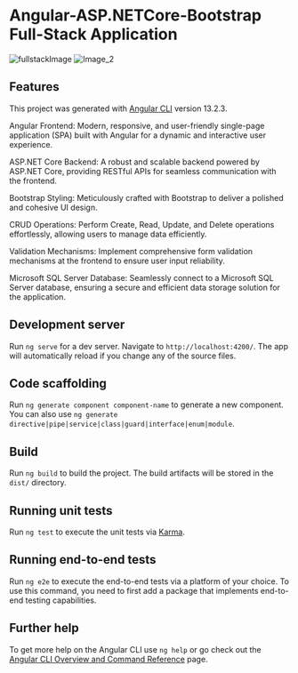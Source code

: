 # Angular-ASP.NETCore-Bootstrap Full-Stack Application

![fullstackImage](https://github.com/PanosKatsaras/Angular-ASP.NETCore-App/assets/93729093/f5f6f611-d1a4-4944-aadf-fed7f805146c)
![Image_2](https://github.com/PanosKatsaras/Angular-ASP.NETCore-App/assets/93729093/19892e61-a204-43ec-9079-34f1b814a288)

## Features

This project was generated with [Angular CLI](https://github.com/angular/angular-cli) version 13.2.3.

Angular Frontend: Modern, responsive, and user-friendly single-page application (SPA) built with Angular for a dynamic and interactive user experience.

ASP.NET Core Backend: A robust and scalable backend powered by ASP.NET Core, providing RESTful APIs for seamless communication with the frontend.

Bootstrap Styling: Meticulously crafted with Bootstrap to deliver a polished and cohesive UI design.

CRUD Operations: Perform Create, Read, Update, and Delete operations effortlessly, allowing users to manage data efficiently.

Validation Mechanisms: Implement comprehensive form validation mechanisms at the frontend to ensure user input reliability.

Microsoft SQL Server Database: Seamlessly connect to a Microsoft SQL Server database, ensuring a secure and efficient data storage solution for the application.



## Development server

Run `ng serve` for a dev server. Navigate to `http://localhost:4200/`. The app will automatically reload if you change any of the source files.

## Code scaffolding

Run `ng generate component component-name` to generate a new component. You can also use `ng generate directive|pipe|service|class|guard|interface|enum|module`.

## Build

Run `ng build` to build the project. The build artifacts will be stored in the `dist/` directory.

## Running unit tests

Run `ng test` to execute the unit tests via [Karma](https://karma-runner.github.io).

## Running end-to-end tests

Run `ng e2e` to execute the end-to-end tests via a platform of your choice. To use this command, you need to first add a package that implements end-to-end testing capabilities.

## Further help

To get more help on the Angular CLI use `ng help` or go check out the [Angular CLI Overview and Command Reference](https://angular.io/cli) page.
